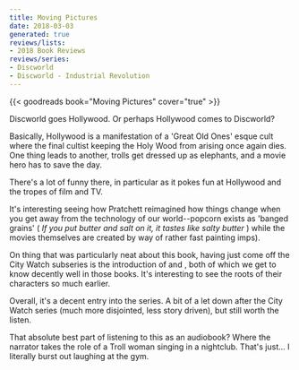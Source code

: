 ```yaml
---
title: Moving Pictures
date: 2018-03-03
generated: true
reviews/lists:
- 2018 Book Reviews
reviews/series:
- Discworld
- Discworld - Industrial Revolution
---
```

{{< goodreads book="Moving Pictures" cover="true" >}}

Discworld goes Hollywood. Or perhaps Hollywood comes to Discworld?  

Basically, Hollywood is a manifestation of a 'Great Old Ones' esque cult where the final cultist keeping the Holy Wood from arising once again dies. One thing leads to another, trolls get dressed up as elephants, and a movie hero has to save the day.  

<!--more-->

There's a lot of funny there, in particular as it pokes fun at Hollywood and the tropes of film and TV.  

It's interesting seeing how Pratchett reimagined how things change when you get away from the technology of our world--popcorn exists as 'banged grains' ( _If you put butter and salt on it, it tastes like salty butter_ ) while the movies themselves are created by way of rather fast painting imps).  

On thing that was particularly neat about this book, having just come off the City Watch subseries is the introduction of  and , both of which we get to know decently well in those books. It's interesting to see the roots of their characters so much earlier.  

Overall, it's a decent entry into the series. A bit of a let down after the City Watch series (much more disjointed, less story driven), but still worth the listen.  

That absolute best part of listening to this as an audiobook? Where the narrator takes the role of a Troll woman singing in a nightclub. That's just... I literally burst out laughing at the gym.


